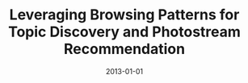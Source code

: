 ---
title: "Leveraging Browsing Patterns for Topic Discovery and Photostream Recommendation"
collection: publications
date: 2013-01-01
year: 2013
venue: 'AAAI ICWSM&apos;13'
paperurl: 'https://docs.google.com/file/d/0B0_e6k3kQKEubEZfZnQwckNjQXM/edit?usp=sharing'
resourceslug: no_resource
authors: 'L. Chiarandini†, P.A. Grabowicz†, M. Trevisiol, A. Jaimes'
---